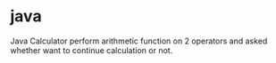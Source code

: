 # java
Java Calculator perform arithmetic function on 2 operators and asked whether want to continue calculation or not.
